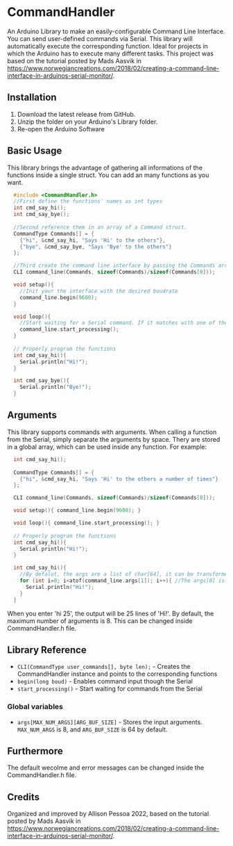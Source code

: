 # CommandHandler
An Arduino Library to make an easily-configurable Command Line Interface. You can send user-defined commands via Serial. This library will automatically execute the corresponding function. Ideal for projects in which the Arduino has to execute many different tasks. This project was based on the tutorial posted by Mads Aasvik in https://www.norwegiancreations.com/2018/02/creating-a-command-line-interface-in-arduinos-serial-monitor/.

## Installation
1. Download the latest release from GitHub.
2. Unzip the folder on your Arduino's Library folder.
3. Re-open the Arduino Software

## Basic Usage

This library brings the advantage of gathering all informations of the functions inside a single struct. You can add an many functions as you want.
```cpp
  #include <CommandHandler.h>
  //First define the functions' names as int types
  int cmd_say_hi();
  int cmd_say_bye();
  
  //Second reference them in an array of a Command struct.
  CommandType Commands[] = {
    {"hi", &cmd_say_hi, "Says 'Hi' to the others"},
    {"bye", &cmd_say_bye, "Says 'Bye' to the others"}
  };

  //Third create the command line interface by passing the Commands array and the size of the array
  CLI command_line(Commands, sizeof(Commands)/sizeof(Commands[0]));

  void setup(){
    //Init your the interface with the desired boudrate
    command_line.begin(9600);
  }

  void loop(){
    //Start waiting for a Serial command. If it matches with one of the defined. Execute the corresponding function
    command_line.start_processing();
  }
  
  // Properly program the functions
  int cmd_say_hi(){
    Serial.println("Hi!");
  }

  int cmd_say_bye(){
    Serial.println("Bye!");
  }
```
  
## Arguments
This library supports commands with arguments. When calling a function from the Serial, simply separate the arguments by space. Thery are stored in a global array, which can be used inside any function. For example:

```cpp
  int cmd_say_hi();
  
  CommandType Commands[] = {
    {"hi", &cmd_say_hi, "Says 'Hi' to the others a number of times"}
  };

  CLI command_line(Commands, sizeof(Commands)/sizeof(Commands[0]));

  void setup(){ command_line.begin(9600); }

  void loop(){ command_line.start_processing(); }
  
  // Properly program the functions
  int cmd_say_hi(){
    Serial.println("Hi!");
  }

  int cmd_say_hi(){
    //By defalut, the args are a list of char[64], it can be transformed to numbers with the internal 'atof' function
    for (int i=0; i<atof(command_line.args[1]); i++){ //The args[0] is the string before the first space. The first argument is args[1].
      Serial.println("Hi!");
    }
  }
```
When you enter 'hi 25', the output will be 25 lines of 'Hi!'. By default, the maximum number of arguments is 8. This can be changed inside CommandHandler.h file.

## Library Reference
* `CLI(CommandType user_commands[], byte len);` - Creates the CommandHandler instance and points to the corresponding functions
* `begin(long boud)` - Enables command input though the Serial
* `start_processing()` - Start waiting for commands from the Serial

### Global variables
* `args[MAX_NUM_ARGS][ARG_BUF_SIZE]` - Stores the input arguments. `MAX_NUM_ARGS` is 8, and `ARG_BUF_SIZE` is 64 by default. 

## Furthermore
The default wecolme and error messages can be changed inside the CommandHandler.h file.

## Credits
Organized and improved by Allison Pessoa 2022, based on the tutorial posted by Mads Aasvik in https://www.norwegiancreations.com/2018/02/creating-a-command-line-interface-in-arduinos-serial-monitor/.
